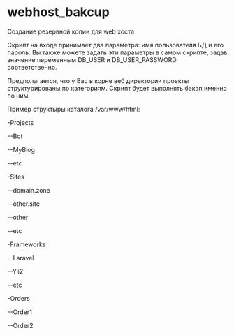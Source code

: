 # webhost_bakcup
Создание резервной копии для web хоста

Скрипт на входе принимает два параметра: имя пользователя БД и его пароль. Вы также можете задать эти параметры в самом скрипте, задав значение переменным DB_USER и DB_USER_PASSWORD соответственно.

Предполагается, что у Вас в корне веб директории проекты структурированы по категориям. Скрипт будет выполнять бэкап именно по ним.
 
Пример структыры каталога /var/www/html:

-Projects

--Bot

--MyBlog

--etc


-Sites

--domain.zone

--other.site

--other

--etc


-Frameworks

--Laravel

--Yii2

--etc


-Orders

--Order1

--Order2
